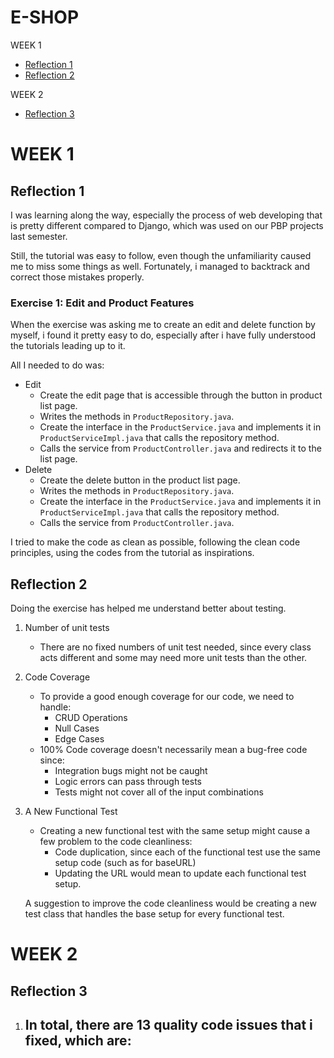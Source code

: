 # E-SHOP

WEEK 1
- [Reflection 1](#Reflection-1)
- [Reflection 2](#Reflection-2)

WEEK 2
- [Reflection 3](#Reflection-3)

# WEEK 1
## Reflection 1

I was learning along the way, especially the process of web developing that is pretty different compared to Django, which was used on our PBP projects last semester.

Still, the tutorial was easy to follow, even though the unfamiliarity caused me to miss some things as well. Fortunately, i managed to backtrack and correct those mistakes properly.

### Exercise 1: Edit and Product Features

When the exercise was asking me to create an edit and delete function by myself, i found it pretty easy to do, especially after i have fully understood the tutorials leading up to it.

All I needed to do was:
- Edit
  - Create the edit page that is accessible through the button in product list page.
  - Writes the methods in `ProductRepository.java`.
  - Create the interface in the `ProductService.java` and implements it in `ProductServiceImpl.java` that calls the repository method.
  - Calls the service from `ProductController.java` and redirects it to the list page.
- Delete
  - Create the delete button in the product list page.
  - Writes the methods in `ProductRepository.java`.
  - Create the interface in the `ProductService.java` and implements it in `ProductServiceImpl.java` that calls the repository method.
  - Calls the service from `ProductController.java`.

I tried to make the code as clean as possible, following the clean code principles, using the codes from the tutorial as inspirations.

## Reflection 2

Doing the exercise has helped me understand better about testing.

1. Number of unit tests
    - There are no fixed numbers of unit test needed, since every class acts different and some may need more unit tests than the other.
   

2. Code Coverage
    - To provide a good enough coverage for our code, we need to handle:
      - CRUD Operations
      - Null Cases
      - Edge Cases
    - 100% Code coverage doesn't necessarily mean a bug-free code since:
      - Integration bugs might not be caught
      - Logic errors can pass through tests
      - Tests might not cover all of the input combinations


3. A New Functional Test
   - Creating a new functional test with the same setup might cause a few problem to the code cleanliness:
     - Code duplication, since each of the functional test use the same setup code (such as for baseURL)
     - Updating the URL would mean to update each functional test setup.
     
    A suggestion to improve the code cleanliness would be creating a new test class that handles the base setup for every functional test.

# WEEK 2
## Reflection 3

1. In total, there are 13 quality code issues that i fixed, which are:
   - 

